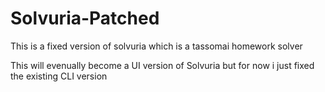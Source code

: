 # Solvuria-Patched
This is a fixed version of solvuria which is  a tassomai homework solver

This will evenually become a UI version of Solvuria but for now i just fixed the existing CLI version
